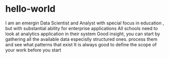 # hello-world
I am an emergin Data Scientist and Analyst with special focus in education , but with substantial ability for enterprise applications
All schools need to look at analytics application in their system
Good insight, you can start by gathering all the available data especislly structured ones. process them and see what patterns that exist
It is always good to define the scope of your work before you start
